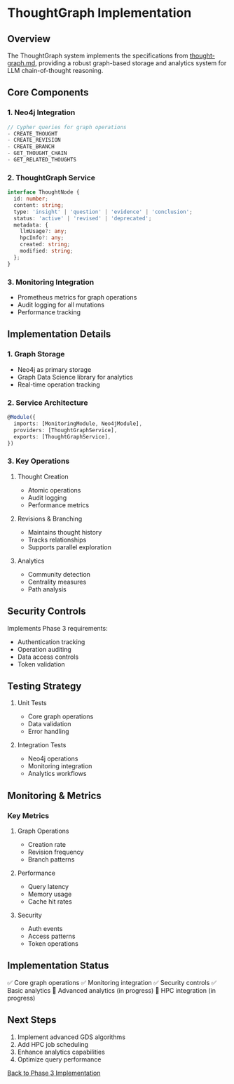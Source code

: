 # ThoughtGraph Implementation

## Overview

The ThoughtGraph system implements the specifications from [thought-graph.md](../thought-graph.md), providing a robust graph-based storage and analytics system for LLM chain-of-thought reasoning.

## Core Components

### 1. Neo4j Integration
```typescript
// Cypher queries for graph operations
- CREATE_THOUGHT
- CREATE_REVISION
- CREATE_BRANCH
- GET_THOUGHT_CHAIN
- GET_RELATED_THOUGHTS
```

### 2. ThoughtGraph Service
```typescript
interface ThoughtNode {
  id: number;
  content: string;
  type: 'insight' | 'question' | 'evidence' | 'conclusion';
  status: 'active' | 'revised' | 'deprecated';
  metadata: {
    llmUsage?: any;
    hpcInfo?: any;
    created: string;
    modified: string;
  };
}
```

### 3. Monitoring Integration
- Prometheus metrics for graph operations
- Audit logging for all mutations
- Performance tracking

## Implementation Details

### 1. Graph Storage
- Neo4j as primary storage
- Graph Data Science library for analytics
- Real-time operation tracking

### 2. Service Architecture
```typescript
@Module({
  imports: [MonitoringModule, Neo4jModule],
  providers: [ThoughtGraphService],
  exports: [ThoughtGraphService],
})
```

### 3. Key Operations
1. Thought Creation
   - Atomic operations
   - Audit logging
   - Performance metrics

2. Revisions & Branching
   - Maintains thought history
   - Tracks relationships
   - Supports parallel exploration

3. Analytics
   - Community detection
   - Centrality measures
   - Path analysis

## Security Controls

Implements Phase 3 requirements:
- Authentication tracking
- Operation auditing
- Data access controls
- Token validation

## Testing Strategy

1. Unit Tests
   - Core graph operations
   - Data validation
   - Error handling

2. Integration Tests
   - Neo4j operations
   - Monitoring integration
   - Analytics workflows

## Monitoring & Metrics

### Key Metrics
1. Graph Operations
   - Creation rate
   - Revision frequency
   - Branch patterns
   
2. Performance
   - Query latency
   - Memory usage
   - Cache hit rates

3. Security
   - Auth events
   - Access patterns
   - Token operations

## Implementation Status

✅ Core graph operations
✅ Monitoring integration
✅ Security controls
✅ Basic analytics
🔄 Advanced analytics (in progress)
🔄 HPC integration (in progress)

## Next Steps

1. Implement advanced GDS algorithms
2. Add HPC job scheduling
3. Enhance analytics capabilities
4. Optimize query performance

[Back to Phase 3 Implementation](../../../phases/phase3.md)